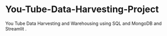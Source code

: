 # You-Tube-Data-Harvesting-Project
You Tube Data Harvesting and Warehousing using SQL and MongoDB and Streamlit .
